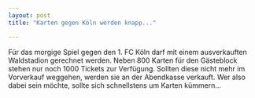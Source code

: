 ```yaml
---
layout: post
title: "Karten gegen Köln werden knapp..."

---
```


Für das morgige Spiel gegen den 1. FC Köln darf mit einem ausverkauften Waldstadion gerechnet werden. Neben 800 Karten für den Gästeblock stehen nur noch 1000 Tickets zur Verfügung. Sollten diese nicht mehr im Vorverkauf weggehen, werden sie an der Abendkasse verkauft. Wer also dabei sein möchte, sollte sich schnellstens um Karten kümmern...


